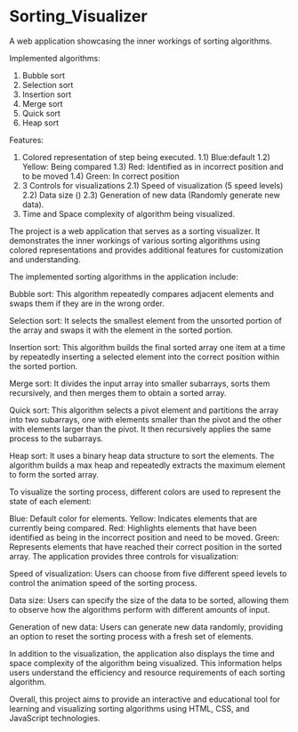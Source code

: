 # Sorting_Visualizer

A web application showcasing the inner workings of sorting algorithms.

Implemented algorithms:
1) Bubble sort
2) Selection sort
3) Insertion sort
4) Merge sort
5) Quick sort
6) Heap sort

Features:
1) Colored representation of step being executed.
  1.1) Blue:default
  1.2) Yellow: Being compared
  1.3) Red: Identified as in incorrect position and to be moved
  1.4) Green: In correct position
2) 3 Controls for visualizations
  2.1) Speed of visualization (5 speed levels)
  2.2) Data size ()
  2.3) Generation of new data (Randomly generate new data).
4) Time and Space complexity of algorithm being visualized.

The project is a web application that serves as a sorting visualizer. It demonstrates the inner workings of various sorting algorithms using colored representations and provides additional features for customization and understanding.

The implemented sorting algorithms in the application include:

Bubble sort: This algorithm repeatedly compares adjacent elements and swaps them if they are in the wrong order.

Selection sort: It selects the smallest element from the unsorted portion of the array and swaps it with the element in the sorted portion.

Insertion sort: This algorithm builds the final sorted array one item at a time by repeatedly inserting a selected element into the correct position within the sorted portion.

Merge sort: It divides the input array into smaller subarrays, sorts them recursively, and then merges them to obtain a sorted array.

Quick sort: This algorithm selects a pivot element and partitions the array into two subarrays, one with elements smaller than the pivot and the other with elements larger than the pivot. It then recursively applies the same process to the subarrays.

Heap sort: It uses a binary heap data structure to sort the elements. The algorithm builds a max heap and repeatedly extracts the maximum element to form the sorted array.

To visualize the sorting process, different colors are used to represent the state of each element:

Blue: Default color for elements.
Yellow: Indicates elements that are currently being compared.
Red: Highlights elements that have been identified as being in the incorrect position and need to be moved.
Green: Represents elements that have reached their correct position in the sorted array.
The application provides three controls for visualization:

Speed of visualization: Users can choose from five different speed levels to control the animation speed of the sorting process.

Data size: Users can specify the size of the data to be sorted, allowing them to observe how the algorithms perform with different amounts of input.

Generation of new data: Users can generate new data randomly, providing an option to reset the sorting process with a fresh set of elements.

In addition to the visualization, the application also displays the time and space complexity of the algorithm being visualized. This information helps users understand the efficiency and resource requirements of each sorting algorithm.

Overall, this project aims to provide an interactive and educational tool for learning and visualizing sorting algorithms using HTML, CSS, and JavaScript technologies.